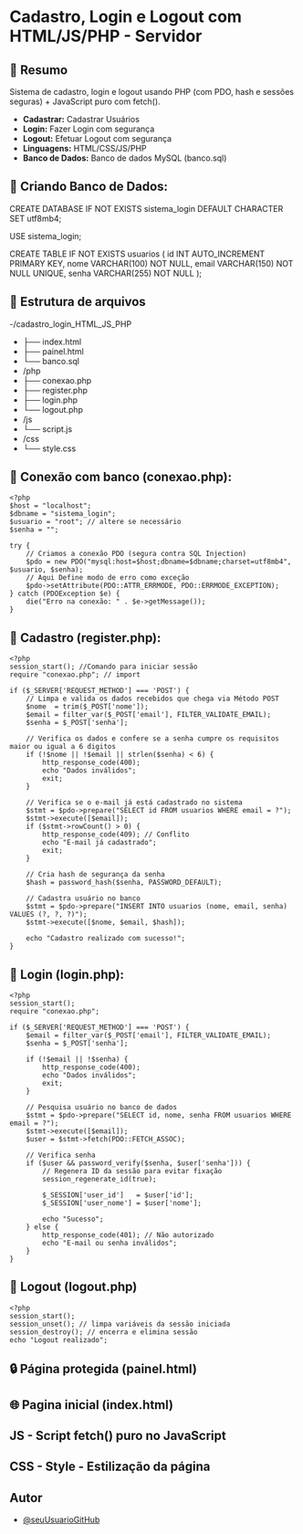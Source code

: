 # Cadastro, Login e Logout com HTML/JS/PHP - Servidor

## 🧾 Resumo

Sistema de cadastro, login e logout usando PHP (com PDO, hash e sessões seguras) + JavaScript puro com fetch().

- **Cadastrar:** Cadastrar Usuários
- **Login:** Fazer Login com segurança 
- **Logout:** Efetuar Logout com segurança
- **Linguagens:** HTML/CSS/JS/PHP
- **Banco de Dados:** Banco de dados MySQL (banco.sql)

## 🚀 Criando Banco de Dados:

CREATE DATABASE IF NOT EXISTS sistema_login DEFAULT CHARACTER SET utf8mb4;

USE sistema_login;

CREATE TABLE IF NOT EXISTS usuarios ( 
    id INT AUTO_INCREMENT PRIMARY KEY, 
    nome VARCHAR(100) NOT NULL, 
    email VARCHAR(150) NOT NULL UNIQUE, 
    senha VARCHAR(255) NOT NULL 
);


## 📂 Estrutura de arquivos

-/cadastro_login_HTML_JS_PHP
-  ├── index.html
-  ├── painel.html
-  └── banco.sql
-  /php
-    ├── conexao.php
-    ├── register.php
-    ├── login.php
-    └── logout.php
-  /js
-    └── script.js
-  /css
-    └── style.css

## 🔌 Conexão com banco (conexao.php):
    <?php
    $host = "localhost";
    $dbname = "sistema_login";
    $usuario = "root"; // altere se necessário
    $senha = "";

    try {
        // Criamos a conexão PDO (segura contra SQL Injection)
        $pdo = new PDO("mysql:host=$host;dbname=$dbname;charset=utf8mb4", $usuario, $senha);
        // Aqui Define modo de erro como exceção
        $pdo->setAttribute(PDO::ATTR_ERRMODE, PDO::ERRMODE_EXCEPTION);
    } catch (PDOException $e) {
        die("Erro na conexão: " . $e->getMessage());
    }

## 📝 Cadastro (register.php):
    <?php
    session_start(); //Comando para iniciar sessão
    require "conexao.php"; // import

    if ($_SERVER['REQUEST_METHOD'] === 'POST') {
        // Limpa e valida os dados recebidos que chega via Método POST
        $nome  = trim($_POST['nome']);
        $email = filter_var($_POST['email'], FILTER_VALIDATE_EMAIL);
        $senha = $_POST['senha'];

        // Verifica os dados e confere se a senha cumpre os requisitos maior ou igual a 6 digitos
        if (!$nome || !$email || strlen($senha) < 6) {
            http_response_code(400);
            echo "Dados inválidos";
            exit;
        }

        // Verifica se o e-mail já está cadastrado no sistema
        $stmt = $pdo->prepare("SELECT id FROM usuarios WHERE email = ?");
        $stmt->execute([$email]);
        if ($stmt->rowCount() > 0) {
            http_response_code(409); // Conflito
            echo "E-mail já cadastrado";
            exit;
        }

        // Cria hash de segurança da senha
        $hash = password_hash($senha, PASSWORD_DEFAULT);

        // Cadastra usuário no banco
        $stmt = $pdo->prepare("INSERT INTO usuarios (nome, email, senha) VALUES (?, ?, ?)");
        $stmt->execute([$nome, $email, $hash]);

        echo "Cadastro realizado com sucesso!";
    }

## 📝 Login (login.php):
    <?php
    session_start();
    require "conexao.php";

    if ($_SERVER['REQUEST_METHOD'] === 'POST') {
        $email = filter_var($_POST['email'], FILTER_VALIDATE_EMAIL);
        $senha = $_POST['senha'];

        if (!$email || !$senha) {
            http_response_code(400);
            echo "Dados inválidos";
            exit;
        }

        // Pesquisa usuário no banco de dados
        $stmt = $pdo->prepare("SELECT id, nome, senha FROM usuarios WHERE email = ?");
        $stmt->execute([$email]);
        $user = $stmt->fetch(PDO::FETCH_ASSOC);

        // Verifica senha
        if ($user && password_verify($senha, $user['senha'])) {
            // Regenera ID da sessão para evitar fixação
            session_regenerate_id(true);

            $_SESSION['user_id']   = $user['id'];
            $_SESSION['user_nome'] = $user['nome'];

            echo "Sucesso";
        } else {
            http_response_code(401); // Não autorizado
            echo "E-mail ou senha inválidos";
        }
    }

## 🚪 Logout (logout.php)
    <?php
    session_start();
    session_unset(); // limpa variáveis da sessão iniciada
    session_destroy(); // encerra e elimina sessão
    echo "Logout realizado";

## 🔒 Página protegida (painel.html)




## 🌐 Pagina inicial (index.html)

## JS - Script fetch() puro no JavaScript

## CSS - Style - Estilização da página


## Autor
- [@seuUsuarioGitHub](https://github.com/AderaldoGit/cadastroLogin_HTML_JS_PHP)
